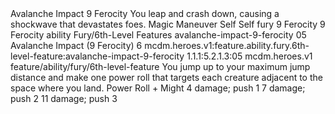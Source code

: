 <ability>
  <name>Avalanche Impact</name>
  <cost>9 Ferocity</cost>
  <flavor>You leap and crash down, causing a shockwave that devastates foes.</flavor>
  <keywords>
    <keyword>Magic</keyword>
  </keywords>
  <type>Maneuver</type>
  <distance>Self</distance>
  <target>Self</target>
  <metadata>
    <class>fury</class>
    <cost>9 Ferocity</cost>
    <cost_amount>9</cost_amount>
    <cost_resource>Ferocity</cost_resource>
    <feature_type>ability</feature_type>
    <file_dpath>Fury/6th-Level Features</file_dpath>
    <item_id>avalanche-impact-9-ferocity</item_id>
    <item_index>05</item_index>
    <item_name>Avalanche Impact (9 Ferocity)</item_name>
    <level>6</level>
    <scc>mcdm.heroes.v1:feature.ability.fury.6th-level-feature:avalanche-impact-9-ferocity</scc>
    <scdc>1.1.1:5.2.1.3:05</scdc>
    <source>mcdm.heroes.v1</source>
    <type>feature/ability/fury/6th-level-feature</type>
  </metadata>
  <effects>
    <effect type="mundane">You jump up to your maximum jump distance and make one power roll that targets each creature adjacent to the space where you land.</effect>
    <effect type="roll">
      <roll>Power Roll + Might</roll>
      <t1>4 damage; push 1</t1>
      <t2>7 damage; push 2</t2>
      <t3>11 damage; push 3</t3>
    </effect>
  </effects>
</ability>
